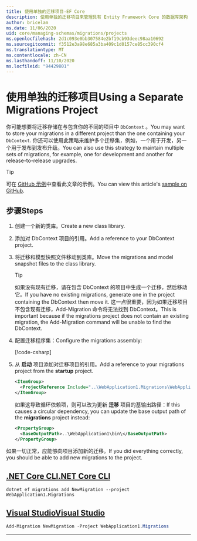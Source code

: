 ```yaml
---
title: 使用单独的迁移项目-EF Core
description: 使用单独的迁移项目来管理具有 Entity Framework Core 的数据库架构
author: bricelam
ms.date: 11/06/2020
uid: core/managing-schemas/migrations/projects
ms.openlocfilehash: 2d1c093e0bb307584e2bf19cb93deec98aa10692
ms.sourcegitcommit: f3512e3a98e685a3ba409c1d0157ce85cc390cf4
ms.translationtype: MT
ms.contentlocale: zh-CN
ms.lasthandoff: 11/10/2020
ms.locfileid: "94429801"
---
```

# <a name="using-a-separate-migrations-project"></a><span data-ttu-id="3dbc2-103">使用单独的迁移项目</span><span class="sxs-lookup"><span data-stu-id="3dbc2-103">Using a Separate Migrations Project</span></span>

<span data-ttu-id="3dbc2-104">你可能想要将迁移存储在与包含你的不同的项目中 `DbContext` 。</span><span class="sxs-lookup"><span data-stu-id="3dbc2-104">You may want to store your migrations in a different project than the one containing your `DbContext`.</span></span> <span data-ttu-id="3dbc2-105">你还可以使用此策略来维护多个迁移集，例如，一个用于开发，另一个用于发布到发布升级。</span><span class="sxs-lookup"><span data-stu-id="3dbc2-105">You can also use this strategy to maintain multiple sets of migrations, for example, one for development and another for release-to-release upgrades.</span></span>

> [!TIP]
> <span data-ttu-id="3dbc2-106">可在 [GitHub 示例](https://github.com/dotnet/EntityFramework.Docs/tree/master/samples/core/Schemas/ThreeProjectMigrations)中查看此文章的示例。</span><span class="sxs-lookup"><span data-stu-id="3dbc2-106">You can view this article's [sample on GitHub](https://github.com/dotnet/EntityFramework.Docs/tree/master/samples/core/Schemas/ThreeProjectMigrations).</span></span>

## <a name="steps"></a><span data-ttu-id="3dbc2-107">步骤</span><span class="sxs-lookup"><span data-stu-id="3dbc2-107">Steps</span></span>

1. <span data-ttu-id="3dbc2-108">创建一个新的类库。</span><span class="sxs-lookup"><span data-stu-id="3dbc2-108">Create a new class library.</span></span>

2. <span data-ttu-id="3dbc2-109">添加对 DbContext 项目的引用。</span><span class="sxs-lookup"><span data-stu-id="3dbc2-109">Add a reference to your DbContext project.</span></span>

3. <span data-ttu-id="3dbc2-110">将迁移和模型快照文件移动到类库。</span><span class="sxs-lookup"><span data-stu-id="3dbc2-110">Move the migrations and model snapshot files to the class library.</span></span>
   > [!TIP]
   > <span data-ttu-id="3dbc2-111">如果没有现有迁移，请在包含 DbContext 的项目中生成一个迁移，然后移动它。</span><span class="sxs-lookup"><span data-stu-id="3dbc2-111">If you have no existing migrations, generate one in the project containing the DbContext then move it.</span></span>
   > <span data-ttu-id="3dbc2-112">这一点很重要，因为如果迁移项目不包含现有迁移，Add-Migration 命令将无法找到 DbContext。</span><span class="sxs-lookup"><span data-stu-id="3dbc2-112">This is important because if the migrations project does not contain an existing migration, the Add-Migration command will be unable to find the DbContext.</span></span>

4. <span data-ttu-id="3dbc2-113">配置迁移程序集：</span><span class="sxs-lookup"><span data-stu-id="3dbc2-113">Configure the migrations assembly:</span></span>

   [!code-csharp[](../../../../samples/core/Schemas/ThreeProjectMigrations/WebApplication1/Startup.cs#snippet_MigrationsAssembly)]

5. <span data-ttu-id="3dbc2-114">从 **启动** 项目添加对迁移项目的引用。</span><span class="sxs-lookup"><span data-stu-id="3dbc2-114">Add a reference to your migrations project from the **startup** project.</span></span>

   ```xml
   <ItemGroup>
     <ProjectReference Include="..\WebApplication1.Migrations\WebApplication1.Migrations.csproj">
   </ItemGroup>
   ```

   <span data-ttu-id="3dbc2-115">如果这导致循环依赖项，则可以改为更新 **迁移** 项目的基输出路径：</span><span class="sxs-lookup"><span data-stu-id="3dbc2-115">If this causes a circular dependency, you can update the base output path of the **migrations** project instead:</span></span>

   ```xml
   <PropertyGroup>
     <BaseOutputPath>..\WebApplication1\bin\</BaseOutputPath>
   </PropertyGroup>
   ```

<span data-ttu-id="3dbc2-116">如果一切正常，应能够向项目添加新的迁移。</span><span class="sxs-lookup"><span data-stu-id="3dbc2-116">If you did everything correctly, you should be able to add new migrations to the project.</span></span>

## <a name="net-core-cli"></a>[<span data-ttu-id="3dbc2-117">.NET Core CLI</span><span class="sxs-lookup"><span data-stu-id="3dbc2-117">.NET Core CLI</span></span>](#tab/dotnet-core-cli)

```dotnetcli
dotnet ef migrations add NewMigration --project WebApplication1.Migrations
```

## <a name="visual-studio"></a>[<span data-ttu-id="3dbc2-118">Visual Studio</span><span class="sxs-lookup"><span data-stu-id="3dbc2-118">Visual Studio</span></span>](#tab/vs)

```powershell
Add-Migration NewMigration -Project WebApplication1.Migrations
```

***

